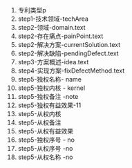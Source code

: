 1. 专利类型p
2. step1-技术领域-techArea
3. step2-领域-domain.text
4. step2-存在痛点-painPoint.text
5. step2-解决方案-currentSolution.text
6. step2-解决缺陷-pendingDefect.text
7. step3-方案概述-idea.text
8. step4-实现方案-fixDefectMethod.text
9. step5-独权名称- name
10. step5-独权内核 - kernel
11. step5-独权备注 -note
12. step5-独权有益效果-11
13. step5-从权内核
14. step5-从权备注
15. step5-从权有益效果
16. step5-独权序号 - no
17. step5-从权序号 -no
18. step5-从权名称 -no